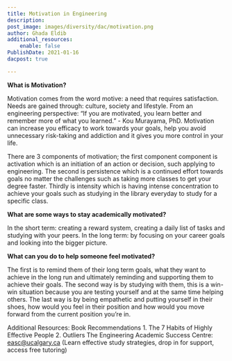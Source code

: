 ```yaml
---
title: Motivation in Engineering
description: 
post_image: images/diversity/dac/motivation.png
author: Ghada Eldib
additional_resources:
    enable: false
PublishDate: 2021-01-16
dacpost: true

---
```

**What is Motivation?**

Motivation comes from the word motive: a need that requires satisfaction. Needs are gained through: culture, society and lifestyle. From an engineering perspective: “If you are motivated, you learn better and remember more of what you learned.” - Kou Murayama, PhD. Motivation can increase you efficacy to work towards your goals, help you avoid unnecessary risk-taking and addiction and it gives you more control in your life. 

There are 3 components of motivation; the first component component is activation which is an initiation of an action or decision, such applying to engineering. The second is persistence which is a continued effort towards goals no matter the challenges such as taking more classes to get your degree faster. Thirdly is intensity which is having intense concentration to achieve your goals such as studying in the library everyday to study for a specific class. 

**What are some ways to stay academically motivated?**

In the short term: creating a reward system, creating a daily list of tasks and studying with your peers. In the long term: by focusing on your career goals and looking into the bigger picture. 

**What can you do to help someone feel motivated?**

 The first is to remind them of their long term goals, what they want to achieve in the long run and ultimately reminding and supporting them to achieve their goals. The second way is by studying with them, this is a win-win situation because you are testing yourself and at the same time helping others. The last way is by being empathetic and putting yourself in their shoes, how would you feel in their position and how would you move forward from the current position you’re in. 
 
 Additional Resources: Book Recommendations 1. The 7 Habits of Highly Effective People 2. Outliers The Engineering Academic Success Centre: easc@ucalgary.ca (Learn effective study strategies, drop in for support, access free tutoring)